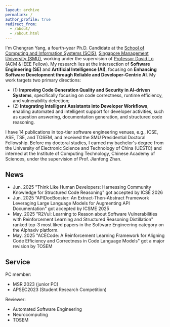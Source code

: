 ```yaml
---
layout: archive
permalink: /
author_profile: true
redirect_from: 
  - /about/
  - /about.html
---
```

I'm Chengran Yang, a fourth-year Ph.D. Candidate at the [School of Computing and Information Systems (SCIS)](), [Singapore Management University (SMU)](https://www.smu.edu.sg), working under the supervision of [Professor David Lo](http://www.mysmu.edu/faculty/davidlo/) (ACM & IEEE Fellow). My research lies at the intersection of **Software Engineering (SE)** and  **Artificial Intelligence (AI)**, focusing on **Enhancing Software Development through Reliable and Developer-Centric AI**. My work targets two primary directions:

+ (1) **Improving Code Generation Quality and Security in AI-driven Systems**, specifically focusing on code correctness, runtime efficiency, and vulnerability detection;
+ (2) **Integrating Intelligent Assistants into Developer Workflows**, enabling automated and intelligent support for developer activities, such as question answering, documentation generation, and structured code reasoning.

I have 14 publications in top-tier software engineering venues, e.g., ICSE, ASE, TSE, and TOSEM, and received the SMU Presidential Doctoral Fellowship. Before my doctoral studies, I earned my bachelor's degree from the University of Electronic Science and Technology of China (UESTC) and interned at the Institute of Computing Technology, Chinese Academy of Sciences, under the supervision of Prof. Jianfeng Zhan.

## News

+ Jun. 2025 "Think Like Human Developers: Harnessing Community Knowledge for Structured Code Reasoning" got accepted by ICSE 2026
+ Jun. 2025 “APIDocBooster: An Extract-Then-Abstract Framework Leveraging Large Language Models for Augmenting API Documentation" got accepted by ICSME 2025
+ May. 2025 "R2Vul: Learning to Reason about Software Vulnerabilities with Reinforcement Learning and Structured Reasoning Distillation" ranked top-3 most liked papers in the Software Engineering category on the Alphaxiv platform.
+ May. 2025 "ACECode: A Reinforcement Learning Framework for Aligning Code Efficiency and Correctness in Code Language Models" got a major revision by TOSEM

## Service

PC member: 

+ MSR 2023 (junior PC)
+ APSEC2023 (Student Research Competition)

Reviewer:

+ Automated Software Engineering
+ Neurocomputing
+ TOSEM
